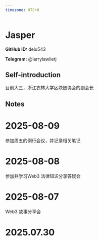 ```yaml
---
timezone: UTC+8
---
```


# Jasper

**GitHub ID:** delu543

**Telegram:** @larrylawlietj

## Self-introduction

目前大三，浙江农林大学区块链协会的副会长

## Notes

<!-- Content_START -->
# 2025-08-09

参加周五的例行会议，并记录相关笔记

# 2025-08-08

参加并学习Web3 法律知识分享答疑会

# 2025-08-07

Web3 故事分享会


# 2025.07.30


<!-- Content_END -->
